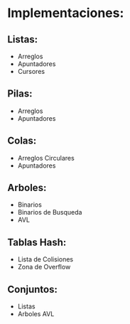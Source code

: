 <h1><strong>Implementaciones:</strong></h1>

<h2>Listas:</h2>
    <ul>
        <li>Arreglos</li>
        <li>Apuntadores</li>
        <li>Cursores</li>
    </ul>

<h2>Pilas:</h2>
    <ul>
        <li>Arreglos</li>
        <li>Apuntadores</li>
    </ul>

<h2>Colas:</h2>
    <ul>
        <li>Arreglos Circulares</li>
        <li>Apuntadores</li>
    </ul>

<h2>Arboles:</h2>
    <ul>
        <li>Binarios</li>
        <li>Binarios de Busqueda</li>
        <li>AVL</li>
    </ul>

<h2>Tablas Hash:</h2>
    <ul>
        <li>Lista de Colisiones</li>
        <li>Zona de Overflow</li>
    </ul>

<h2>Conjuntos:</h2>
   <ul>
        <li>Listas</li>
        <li>Arboles AVL</li>
   </ul>
